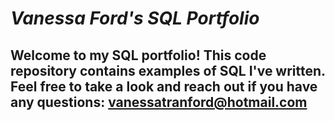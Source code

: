 # ***Vanessa Ford's SQL Portfolio***

## Welcome to my SQL portfolio! This code repository contains examples of SQL I've written. Feel free to take a look and reach out if you have any questions: vanessatranford@hotmail.com
